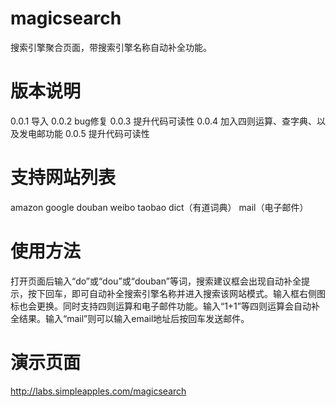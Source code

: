 magicsearch
===========

搜索引擎聚合页面，带搜索引擎名称自动补全功能。

版本说明
===========
0.0.1	导入
0.0.2	bug修复
0.0.3	提升代码可读性
0.0.4	加入四则运算、查字典、以及发电邮功能
0.0.5	提升代码可读性

支持网站列表
===========
amazon
google
douban
weibo
taobao
dict（有道词典）
mail（电子邮件）

使用方法
===========
打开页面后输入“do”或“dou”或“douban”等词，搜索建议框会出现自动补全提示，按下回车，即可自动补全搜索引擎名称并进入搜索该网站模式。输入框右侧图标也会更换。同时支持四则运算和电子邮件功能。输入“1+1”等四则运算会自动补全结果。输入“mail”则可以输入email地址后按回车发送邮件。

演示页面
===========
http://labs.simpleapples.com/magicsearch